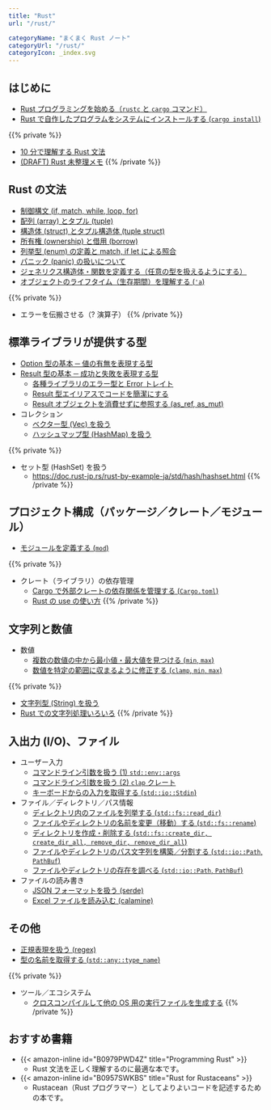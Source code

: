 ```yaml
---
title: "Rust"
url: "/rust/"

categoryName: "まくまく Rust ノート"
categoryUrl: "/rust/"
categoryIcon: _index.svg
---
```


はじめに
----

- [Rust プログラミングを始める（`rustc` と `cargo` コマンド）](/p/96o6xfv/)
- [Rust で自作したプログラムをシステムにインストールする (`cargo install`)](/p/owbo2dp/)

{{% private %}}
- [10 分で理解する Rust 文法](/p/63m4k3i/)
- [(DRAFT) Rust 未整理メモ](/p/jkv7gpz/)
{{% /private %}}


Rust の文法
----

- [制御構文 (if, match, while, loop, for)](/p/22cnw7f/)
- [配列 (array) とタプル (tuple)](/p/7r3cmv6/)
- [構造体 (struct) とタプル構造体 (tuple struct)](/p/h8kw8ju/)
- [所有権 (ownership) と借用 (borrow)](/p/4nx8hqy/)
- [列挙型 (enum) の定義と match, if let による照合](/p/ffqyajs/)
- [パニック (panic) の扱いについて](/p/nfxwcc2/)
- [ジェネリクス構造体・関数を定義する（任意の型を扱えるようにする）](/p/be8u7sg/)
- [オブジェクトのライフタイム（生存期間）を理解する (`'a`)](/p/zfhtasm/)

{{% private %}}
- エラーを伝搬させる（? 演算子）
{{% /private %}}


標準ライブラリが提供する型
----

- [Option 型の基本 ─ 値の有無を表現する型](/p/9m6m5m3/)
- [Result 型の基本 ─ 成功と失敗を表現する型](/p/us2ahpw/)
  - [各種ライブラリのエラー型と Error トレイト](/p/8amv5eo/)
  - [Result 型エイリアスでコードを簡潔にする](/p/ez9gpw5/)
  - [Result オブジェクトを消費せずに参照する (as_ref, as_mut)](/p/z3gts64/)
- コレクション
  - [ベクター型 (Vec) を扱う](/p/jku3biq/)
  - [ハッシュマップ型 (HashMap) を扱う](/p/eefwaa3/)

{{% private %}}
- セット型 (HashSet) を扱う
  - https://doc.rust-jp.rs/rust-by-example-ja/std/hash/hashset.html
{{% /private %}}


プロジェクト構成（パッケージ／クレート／モジュール）
----

- [モジュールを定義する (`mod`)](/p/gxj4n7q/)

{{% private %}}
- クレート（ライブラリ）の依存管理
  - [Cargo で外部クレートの依存関係を管理する (`Cargo.toml`)](/p/4yj2hzf/)
  - [Rust の use の使い方](/p/9dpz9hr/)
{{% /private %}}


文字列と数値 <!-- numstr -->
----

- 数値
  - [複数の数値の中から最小値・最大値を見つける (`min`, `max`)](/p/e3o2ra3/)
  - [数値を特定の範囲に収まるように修正する (`clamp`, `min`, `max`)](/p/23fd7nv/)

{{% private %}}
- [文字列型 (String) を扱う](/p/vakbzyc/)
- [Rust での文字列処理いろいろ](/p/95o6n4k/)
{{% /private %}}


入出力 (I/O)、ファイル
----

- ユーザー入力
  - [コマンドライン引数を扱う (1) `std::env::args`](/p/wu6gqz9/)
  - [コマンドライン引数を扱う (2) `clap` クレート](/p/bdp2doy/)
  - [キーボードからの入力を取得する (`std::io::Stdin`)](/p/eamw7fp/)
- ファイル／ディレクトリ／パス情報
  - [ディレクトリ内のファイルを列挙する (`std::fs::read_dir`)](/p/2kv6eub/)
  - [ファイルやディレクトリの名前を変更（移動）する (`std::fs::rename`)](/p/raiqzbr/)
  - [ディレクトリを作成・削除する (`std::fs::create_dir, create_dir_all, remove_dir, remove_dir_all`)](/p/zju5eow/)
  - [ファイルやディレクトリのパス文字列を構築／分割する (`std::io::Path`, `PathBuf`)](/p/36hr2bj/)
  - [ファイルやディレクトリの存在を調べる (`std::io::Path`, `PathBuf`)](/p/fbkt3ah/)
- ファイルの読み書き
  - [JSON フォーマットを扱う (serde)](/p/xdyk5o8/)
  - [Excel ファイルを読み込む (calamine)](/p/4ye2eah/)


その他
----

- [正規表現を扱う (regex)](/p/r7sdwgy/)
- [型の名前を取得する (`std::any::type_name`)](/p/m9vdtaq/)

{{% private %}}
- ツール／エコシステム
  - [クロスコンパイルして他の OS 用の実行ファイルを生成する](/p/uyqo7ze/)
{{% /private %}}


おすすめ書籍
----

- {{< amazon-inline id="B0979PWD4Z" title="Programming Rust" >}}
  - Rust 文法を正しく理解するのに最適な本です。
- {{< amazon-inline id="B0957SWKBS" title="Rust for Rustaceans" >}}
  - Rustacean（Rust プログラマー）としてよりよいコードを記述するための本です。

